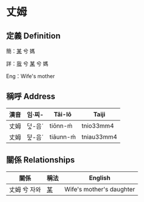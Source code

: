 # 丈姆
## 定義 Definition
簡：[某](member18.md) 兮 媽

詳：[我](member1.md) 兮 [某](member18.md) 兮 媽

Eng：Wife's mother

## 稱呼 Address

漢音 | 임·찌- | Tâi-lô | Taiji
--- | --- | --- | --- 
丈姆 | 뎌ᇫ-음ˊ | tiōnn-ḿ | tnio33mm4 
丈姆 | ᄃᆤᇫ-음ˊ | tiāunn-ḿ | tniau33mm4 


## 關係 Relationships

關係 | 稱法 | English
--- | --- | --- 
丈姆 兮 자와 | [某](member18.md) | Wife's mother's daughter
